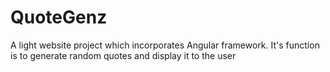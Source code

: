 # QuoteGenz
A light website project which incorporates Angular framework. It's function is to generate random quotes and display it to the user
